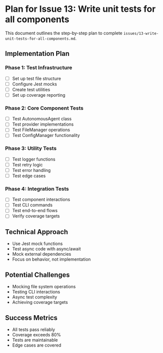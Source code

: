 # Plan for Issue 13: Write unit tests for all components

This document outlines the step-by-step plan to complete `issues/13-write-unit-tests-for-all-components.md`.

## Implementation Plan

### Phase 1: Test Infrastructure
- [ ] Set up test file structure
- [ ] Configure Jest mocks
- [ ] Create test utilities
- [ ] Set up coverage reporting

### Phase 2: Core Component Tests
- [ ] Test AutonomousAgent class
- [ ] Test provider implementations
- [ ] Test FileManager operations
- [ ] Test ConfigManager functionality

### Phase 3: Utility Tests
- [ ] Test logger functions
- [ ] Test retry logic
- [ ] Test error handling
- [ ] Test edge cases

### Phase 4: Integration Tests
- [ ] Test component interactions
- [ ] Test CLI commands
- [ ] Test end-to-end flows
- [ ] Verify coverage targets

## Technical Approach
- Use Jest mock functions
- Test async code with async/await
- Mock external dependencies
- Focus on behavior, not implementation

## Potential Challenges
- Mocking file system operations
- Testing CLI interactions
- Async test complexity
- Achieving coverage targets

## Success Metrics
- All tests pass reliably
- Coverage exceeds 80%
- Tests are maintainable
- Edge cases are covered